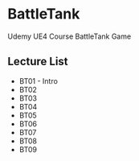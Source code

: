 # BattleTank
Udemy UE4 Course BattleTank Game

## Lecture List
* BT01 - Intro
* BT02
* BT03
* BT04
* BT05
* BT06
* BT07
* BT08
* BT09

